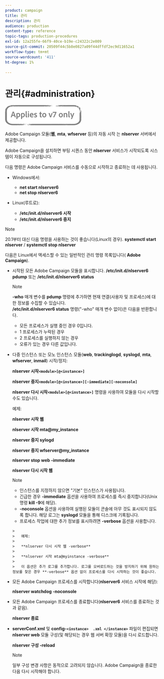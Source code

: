 ```yaml
---
product: campaign
title: 관리
description: 관리
audience: production
content-type: reference
topic-tags: production-procedures
exl-id: 12a255fe-66f9-40ce-b19e-c24322c2e009
source-git-commit: 20509f44c5b8e0827a09f44dffdf2ec9d11652a1
workflow-type: tm+mt
source-wordcount: '411'
ht-degree: 1%

---
```


# 관리{#administration}

![](../../assets/v7-only.svg)

Adobe Campaign 모듈(**웹**, **mta**, **wfserver** 등)의 자동 시작 는 **nlserver** 서버에서 제공합니다.

Adobe Campaign을 설치하면 부팅 시퀀스 동안 **nlserver** 서비스가 시작되도록 시스템이 자동으로 구성됩니다.

다음 명령은 Adobe Campaign 서비스를 수동으로 시작하고 종료하는 데 사용됩니다.

* Windows에서:

   * **net start nlserver6**
   * **net stop nlserver6**

* Linux(루트로):

   * **/etc/init.d/nlserver6 시작**
   * **/etc/init.d/nlserver6 중지**

>[!NOTE]
>
>20.1부터 대신 다음 명령을 사용하는 것이 좋습니다(Linux의 경우). **systemctl start nlserver** / **systemctl stop nlserver**

다음은 Linux에서 액세스할 수 있는 일반적인 관리 명령 목록입니다( **Adobe Campaign**).

* 시작된 모든 Adobe Campaign 모듈을 표시합니다. **/etc/init.d/nlserver6 pdump** 또는 **/etc/init.d/nlserver6 status**

   >[!NOTE]
   >
   >**-who** 매개 변수를 **pdump** 명령에 추가하면 현재 연결(사용자 및 프로세스)에 대한 정보를 수집할 수 있습니다.\
   >**/etc/init.d/nlserver6 status** 명령(&quot;-who&quot; 매개 변수 없이)은 다음을 반환합니다.
   >
   >    * 모든 프로세스가 실행 중인 경우 0입니다.
   >    * 1 프로세스가 누락된 경우
   >    * 2 프로세스를 실행하지 않는 경우
   >    * 오류가 있는 경우 다른 값입니다.


* 다중 인스턴스 또는 모노 인스턴스 모듈(**web**, **trackinglogd**, **syslogd**, **mta**, **wfserver**, **inmail**) 시작/정지:

   **nlserver 시작`<module>[@<instance>]`**

   **nlserver 중지`<module>[@<instance>][-immediate][-noconsole]`**

   **nlserver 다시 시작`<module>[@<instance>]`** 명령을 사용하여 모듈을 다시 시작할 수도 있습니다.

   예제:

   **nlserver 시작 웹**

   **nlserver 시작 mta@my_instance**

   **nlserver 중지 sylogd**

   **nlserver 중지 wfserver@my_instance**

   **nlserver stop web -immediate**

   **nlserver 다시 시작 웹**

   >[!NOTE]
   >
   >* 인스턴스를 지정하지 않으면 &quot;기본&quot; 인스턴스가 사용됩니다.
   >* 긴급한 경우 **-immediate** 옵션을 사용하여 프로세스를 즉시 중지합니다(Unix 명령 **kill -9**&#x200B;에 해당).
   >* **-noconsole** 옵션을 사용하여 실행된 모듈이 콘솔에 아무 것도 표시되지 않도록 합니다. 해당 로그는 **syslogd** 모듈을 통해 디스크에 기록됩니다.
   >* 프로세스 작업에 대한 추가 정보를 표시하려면 **-verbose** 옵션을 사용합니다.

      >
      >   예제:
      >
      >   **nlserver 다시 시작 웹 -verbose**
      >
      >   **nlserver 시작 mta@myinstance -verbose**
      >
      >   이 옵션은 추가 로그를 추가합니다. 로그를 오버로드하는 것을 방지하기 위해 원하는 정보를 찾은 경우 **-verbose** 옵션 없이 프로세스를 다시 시작하는 것이 좋습니다.


* 모든 Adobe Campaign 프로세스를 시작합니다(**nlserver6** 서비스 시작에 해당):

   **nlserver watchdog -noconsole**

* 모든 Adobe Campaign 프로세스를 종료합니다(**nlserver6** 서비스를 종료하는 것과 같음).

   **nlserver 종료**

* **serverConf.xml** 및 **config-`<instance>  .xml </instance>`** 파일이 편집되면 **nlserver web** 모듈 구성(및 해당되는 경우 웹 서버 확장 모듈)을 다시 로드합니다.

   **nlserver 구성 -reload**

   >[!NOTE]
   >
   >일부 구성 변경 사항은 동적으로 고려되지 않습니다. Adobe Campaign을 종료한 다음 다시 시작해야 합니다.
